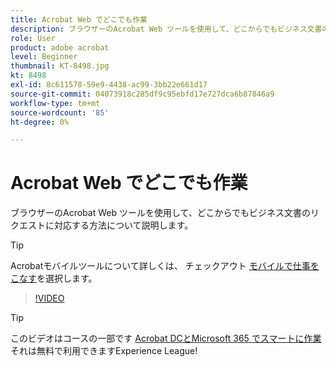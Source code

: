 ```yaml
---
title: Acrobat Web でどこでも作業
description: ブラウザーのAcrobat Web ツールを使用して、どこからでもビジネス文書のリクエストに対応する方法について説明します
role: User
product: adobe acrobat
level: Beginner
thumbnail: KT-8498.jpg
kt: 8498
exl-id: 8c611578-59e9-4438-ac99-3bb22e661d17
source-git-commit: 04073918c285df9c95ebfd17e727dca6b87846a9
workflow-type: tm+mt
source-wordcount: '85'
ht-degree: 0%

---
```


# Acrobat Web でどこでも作業

ブラウザーのAcrobat Web ツールを使用して、どこからでもビジネス文書のリクエストに対応する方法について説明します。

>[!TIP]
>
>Acrobatモバイルツールについて詳しくは、 チェックアウト [モバイルで仕事をこなす](productivity.md)を選択します。

>[!VIDEO](https://video.tv.adobe.com/v/337436?hidetitle=true)

>[!TIP]
>
>このビデオはコースの一部です [Acrobat DCとMicrosoft 365 でスマートに作業](https://experienceleague.adobe.com/?recommended=Acrobat-U-1-2021.microsoft365) それは無料で利用できますExperience League!
